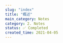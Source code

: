```yaml
---
slug: "index"
title: "概述"
main_category: Notes
category: 2. Notes
status: ✅ Completed
created_time: 2021-04-05
---
```

